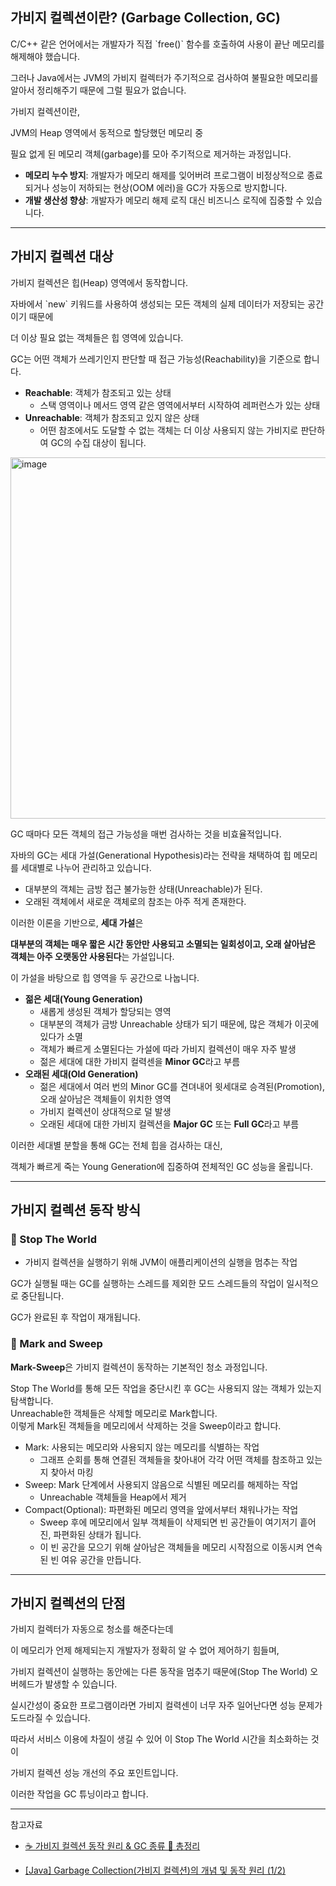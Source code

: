 ## 가비지 컬렉션이란? (Garbage Collection, GC)

C/C++ 같은 언어에서는 개발자가 직접 \`free()\` 함수를 호출하여 사용이 끝난 메모리를 해제해야 했습니다.

그러나 Java에서는 JVM의 가비지 컬렉터가 주기적으로 검사하여 불필요한 메모리를 알아서 정리해주기 때문에 그럴 필요가 없습니다.

가비지 컬렉션이란,

JVM의 Heap 영역에서 동적으로 할당했던 메모리 중

필요 없게 된 메모리 객체(garbage)를 모아 주기적으로 제거하는 과정입니다.

-   **메모리 누수 방지**: 개발자가 메모리 해제를 잊어버려 프로그램이 비정상적으로 종료되거나 성능이 저하되는 현상(OOM 에러)을 GC가 자동으로 방지합니다.
-   **개발 생산성 향상**: 개발자가 메모리 해제 로직 대신 비즈니스 로직에 집중할 수 있습니다.

---

## 가비지 컬렉션 대상

가비지 컬렉션은 힙(Heap) 영역에서 동작합니다.

자바에서 \`new\` 키워드를 사용하여 생성되는 모든 객체의 실제 데이터가 저장되는 공간이기 때문에

더 이상 필요 없는 객체들은 힙 영역에 있습니다.

GC는 어떤 객체가 쓰레기인지 판단할 때 접근 가능성(Reachability)을 기준으로 합니다.

-   **Reachable**: 객체가 참조되고 있는 상태
    -   스택 영역이나 메서드 영역 같은 영역에서부터 시작하여 레퍼런스가 있는 상태
-   **Unreachable**: 객체가 참조되고 있지 않은 상태
    -   어떤 참조에서도 도달할 수 없는 객체는 더 이상 사용되지 않는 가비지로 판단하여 GC의 수집 대상이 됩니다.

<img width="1159" height="578" alt="image" src="https://github.com/user-attachments/assets/4fcc13d4-53fd-43bc-a076-a164aca8a1e2" />

GC 때마다 모든 객체의 접근 가능성을 매번 검사하는 것을 비효율적입니다.

자바의 GC는 세대 가설(Generational Hypothesis)라는 전략을 채택하여 힙 메모리를 세대별로 나누어 관리하고 있습니다.

-   대부분의 객체는 금방 접근 불가능한 상태(Unreachable)가 된다.
-   오래된 객체에서 새로운 객체로의 참조는 아주 적게 존재한다.

이러한 이론을 기반으로, **세대 가설**은

**대부분의 객체는 매우 짧은 시간 동안만 사용되고 소멸되는 일회성이고, 오래 살아남은 객체는 아주 오랫동안 사용된다**는 가설입니다.

이 가설을 바탕으로 힙 영역을 두 공간으로 나눕니다.

-   **젊은 세대(Young Generation)**
    -   새롭게 생성된 객체가 할당되는 영역
    -   대부분의 객체가 금방 Unreachable 상태가 되기 때문에, 많은 객체가 이곳에 있다가 소멸
    -   객체가 빠르게 소멸된다는 가설에 따라 가비지 컬렉션이 매우 자주 발생
    -   젊은 세대에 대한 가비지 컬력센을 **Minor GC**라고 부름
-   **오래된 세대(Old Generation)**
    -   젊은 세대에서 여러 번의 Minor GC를 견뎌내어 윗세대로 승격된(Promotion), 오래 살아남은 객체들이 위치한 영역
    -   가비지 컬렉션이 상대적으로 덜 발생
    -   오래된 세대에 대한 가비지 컬렉션을 **Major GC** 또는 **Full GC**라고 부름

이러한 세대별 분할을 통해 GC는 전체 힙을 검사하는 대신,

객체가 빠르게 죽는 Young Generation에 집중하여 전체적인 GC 성능을 올립니다.

---

## 가비지 컬렉션 동작 방식

### 🛑 Stop The World

-   가비지 컬렉션을 실행하기 위해 JVM이 애플리케이션의 실행을 멈추는 작업

GC가 실행될 때는 GC를 실행하는 스레드를 제외한 모드 스레드들의 작업이 일시적으로 중단됩니다.

GC가 완료된 후 작업이 재개됩니다.

### 🧹 Mark and Sweep

**Mark-Sweep**은 가비지 컬렉션이 동작하는 기본적인 청소 과정입니다.

Stop The World를 통해 모든 작업을 중단시킨 후 GC는 사용되지 않는 객체가 있는지 탐색합니다.  
Unreachable한 객체들은 삭제할 메모리로 Mark합니다.  
이렇게 Mark된 객체들을 메모리에서 삭제하는 것을 Sweep이라고 합니다.

-   Mark: 사용되는 메모리와 사용되지 않는 메모리를 식별하는 작업  
    -   그래프 순회를 통해 연결된 객체들을 찾아내어 각각 어떤 객체를 참조하고 있는지 찾아서 마킹
-   Sweep: Mark 단계에서 사용되지 않음으로 식별된 메모리를 해제하는 작업
    -   Unreachable 객체들을 Heap에서 제거
-   Compact(Optional): 파편화된 메모리 영역을 앞에서부터 채워나가는 작업
    -   Sweep 후에 메모리에서 일부 객체들이 삭제되면 빈 공간들이 여기저기 흩어진, 파편화된 상태가 됩니다.
    -   이 빈 공간을 모으기 위해 살아남은 객체들을 메모리 시작점으로 이동시켜 연속된 빈 여유 공간을 만듭니다.

---

## 가비지 컬렉션의 단점

가비지 컬렉터가 자동으로 청소를 해준다는데

이 메모리가 언제 해제되는지 개발자가 정확히 알 수 없어 제어하기 힘들며,

가비지 컬렉션이 실행하는 동안에는 다른 동작을 멈추기 때문에(Stop The World) 오버헤드가 발생할 수 있습니다.

실시간성이 중요한 프로그램이라면 가비지 컬력센이 너무 자주 일어난다면 성능 문제가 도드라질 수 있습니다.

따라서 서비스 이용에 차질이 생길 수 있어 이 Stop The World 시간을 최소화하는 것이

가비지 컬렉션 성능 개선의 주요 포인트입니다.

이러한 작업을 GC 튜닝이라고 합니다.

---

참고자료

-   [☕ 가비지 컬렉션 동작 원리 & GC 종류 💯 총정리](https://inpa.tistory.com/entry/JAVA-%E2%98%95-%EA%B0%80%EB%B9%84%EC%A7%80-%EC%BB%AC%EB%A0%89%EC%85%98GC-%EB%8F%99%EC%9E%91-%EC%9B%90%EB%A6%AC-%EC%95%8C%EA%B3%A0%EB%A6%AC%EC%A6%98-%F0%9F%92%AF-%EC%B4%9D%EC%A0%95%EB%A6%AC#%EA%B0%80%EB%B9%84%EC%A7%80_%EC%BB%AC%EB%A0%89%EC%85%98_%EC%95%8C%EA%B3%A0%EB%A6%AC%EC%A6%98_%EC%A2%85%EB%A5%98)

-   [\[Java\] Garbage Collection(가비지 컬렉션)의 개념 및 동작 원리 (1/2)](https://mangkyu.tistory.com/118)
